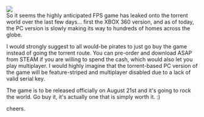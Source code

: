 [![](http://www.armchairempire.com/images/previews/pc/bioshock/bioshock-2.jpg)](http://www.armchairempire.com/images/previews/pc/bioshock/bioshock-2.jpg)  
So it seems the highly anticipated FPS game has leaked onto the torrent world over the last few days... first the XBOX 360 version, and as of today, the PC version is slowly making its way to hundreds of homes across the globe.   
  
I would strongly suggest to all would-be pirates to just go buy the game instead of going the torrent route. You can pre-order and download ASAP from STEAM if you are willing to spend the cash, which would also let you play multiplayer. I would highly imagine that the torrent-based PC version of the game will be feature-striped and multiplayer disabled due to a lack of valid serial key.  
  
The game is to be released officially on August 21st and it's going to rock the world. Go buy it, it's actually one that is simply worth it. :)  
  
cheers.
